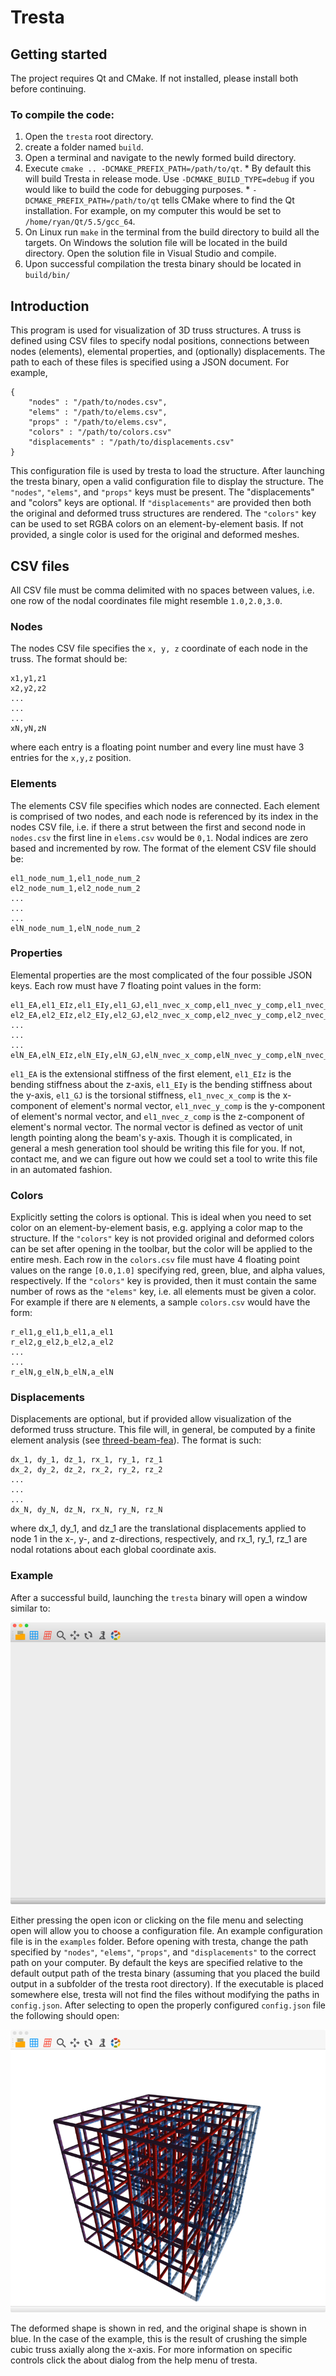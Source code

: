 Tresta
======

Getting started
---------------
The project requires Qt and CMake. If not installed, please install both before continuing.

### To compile the code: ###
  1. Open the `tresta` root directory.
  2. create a folder named `build`.
  3. Open a terminal and navigate to the newly formed build directory.
  4. Execute `cmake .. -DCMAKE_PREFIX_PATH=/path/to/qt`.
    * By default this will build Tresta in release mode.
      Use `-DCMAKE_BUILD_TYPE=debug` if you would like to build the code for debugging purposes.
    * `-DCMAKE_PREFIX_PATH=/path/to/qt` tells CMake where to find the Qt installation.
      For example, on my computer this would be set to `/home/ryan/Qt/5.5/gcc_64`.
  5. On Linux run `make` in the terminal from the build directory to build all the targets. On Windows the solution file will be located in the build directory. Open the solution file in Visual Studio and compile.
  6. Upon successful compilation the tresta binary should be located in `build/bin/`

Introduction
------------
This program is used for visualization of 3D truss structures.
A truss is defined using CSV files to specify nodal positions,
connections between nodes (elements), elemental properties, and
(optionally) displacements. The path to each of these files is specified using
a JSON document. For example,

    {
        "nodes" : "/path/to/nodes.csv",
        "elems" : "/path/to/elems.csv",
        "props" : "/path/to/elems.csv",
        "colors" : "/path/to/colors.csv"
        "displacements" : "/path/to/displacements.csv"
    }

This configuration file is used by tresta to load the structure. After launching
the tresta binary, open a valid configuration file to display the structure.
The `"nodes"`, `"elems"`, and `"props"` keys must be present. The "displacements" and "colors" keys are optional. 
If `"displacements"` are provided then both the original and deformed truss structures are rendered.
The `"colors"` key can be used to set RGBA colors on an element-by-element basis. 
If not provided, a single color is used for the original and deformed meshes.

CSV files
---------
All CSV file must be comma delimited with no spaces between values, i.e. one row of the nodal coordinates file might resemble `1.0,2.0,3.0`.
### Nodes ###
The nodes CSV file specifies the `x, y, z` coordinate of each node in the truss.
The format should be:

    x1,y1,z1
    x2,y2,z2
    ...
    ...
    ...
    xN,yN,zN


where each entry is a floating point number and every line must have 3 entries for the `x,y,z` position.

### Elements ###
The elements CSV file specifies which nodes are connected. Each element is comprised
of two nodes, and each node is referenced by its index in the nodes CSV file, i.e.
if there a strut between the first and second node in `nodes.csv` the first line
in `elems.csv` would be `0,1`. Nodal indices are zero based and incremented by row.
The format of the element CSV file should be:

    el1_node_num_1,el1_node_num_2
    el2_node_num_1,el2_node_num_2
    ...
    ...
    ...
    elN_node_num_1,elN_node_num_2

### Properties ###
Elemental properties are the most complicated of the four possible JSON keys.
Each row must have 7 floating point values in the form:

    el1_EA,el1_EIz,el1_EIy,el1_GJ,el1_nvec_x_comp,el1_nvec_y_comp,el1_nvec_z_comp
    el2_EA,el2_EIz,el2_EIy,el2_GJ,el2_nvec_x_comp,el2_nvec_y_comp,el2_nvec_z_comp
    ...
    ...
    ...
    elN_EA,elN_EIz,elN_EIy,elN_GJ,elN_nvec_x_comp,elN_nvec_y_comp,elN_nvec_z_comp

`el1_EA` is the extensional stiffness of the first element, `el1_EIz` is the bending
stiffness about the z-axis, `el1_EIy` is the bending stiffness about the y-axis,
`el1_GJ` is the torsional stiffness, `el1_nvec_x_comp` is the x-component of element's
normal vector, `el1_nvec_y_comp` is the y-component of element's
normal vector, and `el1_nvec_z_comp` is the z-component of element's
normal vector. The normal vector is defined as vector of unit length pointing
along the beam's y-axis. Though it is complicated, in general a mesh generation
tool should be writing this file for you. If not, contact me, and we can figure
out how we could set a tool to write this file in an automated fashion.

### Colors ###
Explicitly setting the colors is optional. 
This is ideal when you need to set color on an element-by-element basis, e.g. applying a color map to the structure.
If the `"colors"` key is not provided original and deformed colors can be set after opening in the toolbar, but the color will be applied to the entire mesh.
Each row in the `colors.csv` file must have 4 floating point values on the range `[0.0,1.0]` specifying red, green, blue, and alpha values, respectively.
If the `"colors"` key is provided, then it must contain the same number of rows as the `"elems"` key, i.e. all elements must be given a color. 
For example if there are `N` elements, a sample `colors.csv` would have the form:

    r_el1,g_el1,b_el1,a_el1
    r_el2,g_el2,b_el2,a_el2
    ...
    ...
    r_elN,g_elN,b_elN,a_elN

### Displacements ###
Displacements are optional, but if provided allow visualization of the deformed
truss structure. This file will, in general, be computed by a finite element
analysis (see [threed-beam-fea](https://github.com/latture/threed-beam-fea)).
The format is such:

    dx_1, dy_1, dz_1, rx_1, ry_1, rz_1
    dx_2, dy_2, dz_2, rx_2, ry_2, rz_2
    ...
    ...
    ...
    dx_N, dy_N, dz_N, rx_N, ry_N, rz_N

where dx_1, dy_1, and dz_1 are the translational displacements applied to node 1
in the x-, y-, and z-directions, respectively, and rx_1, ry_1, rz_1 are nodal
rotations about each global coordinate axis.

### Example ###
After a successful build, launching the `tresta` binary will open a window
similar to:

![Tresta opening screen](assets/screenshots/tresta_default.png)

Either pressing the open icon or clicking on the file menu and selecting open
will allow you to choose a configuration file. An example configuration file is
in the `examples` folder. Before opening with tresta, change the path specified
by `"nodes"`, `"elems"`, `"props"`, and `"displacements"` to the correct path on your
computer. By default the keys are specified relative to the default output path
of the tresta binary (assuming that you placed the build output in a subfolder
of the tresta root directory). If the executable is placed somewhere else,
tresta will not find the files without modifying the paths in `config.json`. 
After selecting to open the properly configured `config.json` file
the following should open:

![Tresta opening screen](assets/screenshots/tresta_simple_cubic.png)

The deformed shape is shown in red, and the original shape is shown in blue.
In the case of the example, this is the result of crushing the simple cubic
truss axially along the x-axis. For more information on specific controls
click the about dialog from the help menu of tresta.
